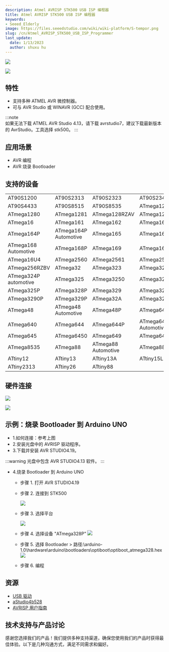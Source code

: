 ```yaml
---
description: Atmel AVRISP STK500 USB ISP 编程器
title: Atmel AVRISP STK500 USB ISP 编程器
keywords:
- Seeed_Elderly
image: https://files.seeedstudio.com/wiki/wiki-platform/S-tempor.png
slug: /cn/Atmel_AVRISP_STK500_USB_ISP_Programmer
last_update:
  date: 1/13/2023
  author: shuxu hu
---
```


![](https://files.seeedstudio.com/wiki/Atmel_AVRISP_STK500_USB_ISP_Programmer/img/Avrisp_stk500_usb.jpg)

<!-- <p style=":center"><a href="https://www.seeedstudio.com/depot/atmel-avrisp-stk500-usb-isp-programmer-p-207.html?cPath=132_135" target="_blank"><img src="https://files.seeedstudio.com/wiki/Seeed-WiKi/docs/images/get_one_now_small.png" width="210" height="41"  border=0 /></a></p> -->

<p style={{textAlign:'center'}}><a href="https://www.seeedstudio.com/depot/atmel-avrisp-stk500-usb-isp-programmer-p-207.html?cPath=132_135" target="_blank"><img src="https://files.seeedstudio.com/wiki/Seeed-WiKi/docs/images/get_one_now.png" /></a></p>

## 特性
- 支持多种 ATMEL AVR 微控制器。
- 可与 AVR Studio 或 WINAVR (GCC) 配合使用。
  
:::note   
   如果无法下载 ATMEL AVR Studio 4.13，请下载 avrstudio7，建议下载最新版本的 AvrStudio。工具选择 stk500。
:::

## 应用场景
- AVR 编程
- AVR 烧录 Bootloader

## 支持的设备
|                       |                       |                     |                       |
|-----------------------|-----------------------|---------------------|-----------------------|
| AT90S1200             | AT90S2313             | AT90S2323           | AT90S2343             |
| AT90S4433             | AT90S8515             | AT90S8535           | ATmega128             |
| ATmega1280            | ATmega1281            | ATmega128RZAV       | ATmega128RZBV         |
| ATmega16              | ATmega161             | ATmega162           | ATmega163             |
| ATmega164P            | ATmega164P Automotive | ATmega165           | ATmega168             |
| ATmega168 Automotive  | ATmega168P            | ATmega169           | ATmega16A             |
| ATmega16U4            | ATmega2560            | ATmega2561          | ATmega256RZAV         |
| ATmega256RZBV         | ATmega32              | ATmega323           | ATmega324P            |
| ATmega324P automotive | ATmega325             | ATmega3250          | ATmega3250P           |
| ATmega325P            | ATmega328P            | ATmega329           | ATmega3290            |
| ATmega3290P           | ATmega329P            | ATmega32A           | ATmega32U4            |
| ATmega48              | ATmega48 Automotive   | ATmega48P           | ATmega64              |
| ATmega640             | ATmega644             | ATmega644P          | ATmega644P Automotive |
| ATmega645             | ATmega6450            | ATmega649           | ATmega6490            |
| ATmega8535            | ATmega88              | ATmega88 Automotive | ATmega88P             |
| ATtiny12              | ATtiny13              | ATtiny13A           | ATtiny15L             |
| ATtiny2313            | ATtiny26              | ATtiny88            |                       |

## 硬件连接
<!-- <p style=":center"><a target="_blank"><img src="https://files.seeedstudio.com/wiki/Atmel_AVRISP_STK500_USB_ISP_Programmer/img/AVRISP-1.JPG"  /></a></p> -->
![](https://files.seeedstudio.com/wiki/Atmel_AVRISP_STK500_USB_ISP_Programmer/img/AVRISP-1.JPG)

<!-- <p style=":center"><a target="_blank"><img src="https://files.seeedstudio.com/wiki/Atmel_AVRISP_STK500_USB_ISP_Programmer/img/AVRISP-2.jpg"  /></a></p> -->
![](https://files.seeedstudio.com/wiki/Atmel_AVRISP_STK500_USB_ISP_Programmer/img/AVRISP-2.jpg)

## 示例：烧录 Bootloader 到 Arduino UNO

- 1.如何连接：参考上图
- 2.安装光盘中的 AVRISP 驱动程序。
- 3.下载并安装 AVR STUDIO4.19。

:::warning
    光盘中包含 AVR STUDIO4.13 软件。
:::
- 4.烧录 Bootloader 到 Arduino UNO

    - 步骤 1. 打开 AVR STUDIO4.19
    - 步骤 2. 连接到 STK500

        ![](https://files.seeedstudio.com/wiki/Atmel_AVRISP_STK500_USB_ISP_Programmer/img/AVRISP0.jpg)

    - 步骤 3. 选择平台

        ![](https://files.seeedstudio.com/wiki/Atmel_AVRISP_STK500_USB_ISP_Programmer/img/AVRISP-3.jpg)

    - 步骤 4. 选择设备 "ATmega328P"
    ![](https://files.seeedstudio.com/wiki/Atmel_AVRISP_STK500_USB_ISP_Programmer/img/AVRISP-4.jpg)

    - 步骤 5. 选择 Bootloader > 路径:\arduino-1.0\hardware\arduino\bootloaders\optiboot\optiboot_atmega328.hex
    ![](https://files.seeedstudio.com/wiki/Atmel_AVRISP_STK500_USB_ISP_Programmer/img/AVRISP-5.png)

    - 步骤 6. 编程

## 资源

- [USB 驱动](https://files.seeedstudio.com/wiki/Atmel_AVRISP_STK500_USB_ISP_Programmer/USB+Driver/CH341SER.EXE)
- [aStudio4b528](https://files.seeedstudio.com/wiki/Atmel_AVRISP_STK500_USB_ISP_Programmer/aStudio4b528/aStudio413b528.exe)
- [AVRISP 用户指南](https://files.seeedstudio.com/wiki/Atmel_AVRISP_STK500_USB_ISP_Programmer/res/AVRISP.chm)

## 技术支持与产品讨论

感谢您选择我们的产品！我们提供多种支持渠道，确保您使用我们的产品时获得最佳体验。以下是几种沟通方式，满足不同需求和偏好。

<div class="button_tech_support_container">
<a href="https://forum.seeedstudio.com/" class="button_forum"></a> 
<a href="https://www.seeedstudio.com/contacts" class="button_email"></a>
</div>

<div class="button_tech_support_container">
<a href="https://discord.gg/eWkprNDMU7" class="button_discord"></a> 
<a href="https://github.com/Seeed-Studio/wiki-documents/discussions/69" class="button_discussion"></a>
</div>